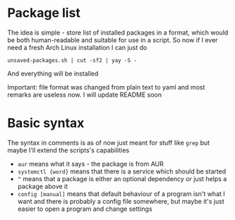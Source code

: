 # Package list
The idea is simple - store list of installed packages in a format, which would
be both human-readable and suitable for use in a script.  So now if I ever
need a fresh Arch Linux installation I can just do

    unsaved-packages.sh | cut -sf2 | yay -S -

And everything will be installed

Important: file format was changed from plain text to yaml and most remarks
are useless now. I will update README soon

# Basic syntax
The syntax in comments is as of now just meant for stuff like `grep` but maybe
I'll extend the scripts's capabilities

* `aur` means what it says - the package is from AUR
* `systemctl {word}` means that there is a service which should be started
* `^` means that a package is either an optional dependency or just helps a
  package above it
* `config [manual]` means that default behaviour of a program isn't what I
  want and there is probably a config file somewhere, but maybe it's just
  easier to open a program and change settings

<!-- vim:set tw=78: -->
